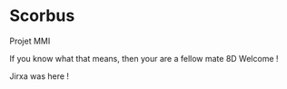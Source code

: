 # Scorbus
Projet MMI

If you know what that means, then your are a fellow mate 8D
Welcome !

Jirxa was here !